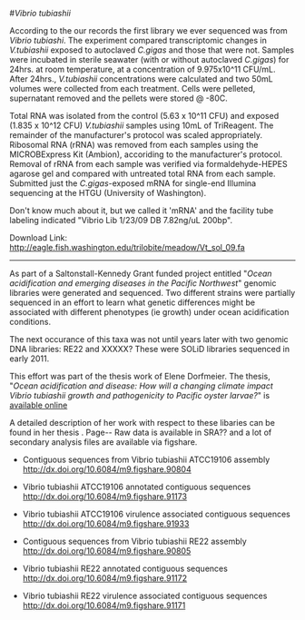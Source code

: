 #_Vibrio tubiashii_

According to the our records the first library we ever sequenced was from *Vibrio tubiashi*. The experiment compared transcriptomic changes in _V.tubiashii_ exposed to autoclaved _C.gigas_ and those that were not.  Samples were incubated in sterile seawater (with or without autoclaved _C.gigas_) for 24hrs. at room temperature, at a concentration of 9.975x10^11 CFU/mL.  After 24hrs., _V.tubiashii_ concentrations were calculated and two 50mL volumes were collected from each treatment.  Cells were pelleted, supernatant removed and the pellets were stored @ -80C.

Total RNA was isolated from the control (5.63 x 10^11 CFU) and exposed (1.835 x 10^12 CFU) _V.tubiashii_ samples using 10mL of TriReagent.  The remainder of the manufacturer's protocol was scaled appropriately.  Ribosomal RNA (rRNA) was removed from each samples using the MICROBExpress Kit (Ambion), accoriding to the manufacturer's protocol.  Removal of rRNA from each sample was verified via formaldehyde-HEPES agarose gel and compared with untreated total RNA from each sample.  Submitted just the _C.gigas_-exposed mRNA for single-end Illumina sequencing at the HTGU (University of Washington).


Don't know much about it, but we called it 'mRNA' and the facility tube labeling indicated "Vibrio Lib 1/23/09 DB 7.82ng/uL 200bp". 

Download Link: http://eagle.fish.washington.edu/trilobite/meadow/Vt_sol_09.fa


--- 

As part of a Saltonstall-Kennedy Grant funded project entitled "_Ocean acidification and emerging diseases in the Pacific Northwest_" genomic libraries were generated and sequenced. Two different strains were partially sequenced in an effort to learn what genetic differences might be associated with different phenotypes (ie growth) under ocean acidification conditions. 



The next occurance of this taxa was not until years later with two genomic DNA libraries: RE22 and XXXXX? These were SOLiD libraries sequenced in early 2011. 

This effort was part of the thesis work of Elene Dorfmeier. The thesis, "_Ocean acidification and disease: How will a changing climate impact Vibrio tubiashii growth and pathogenicity to Pacific oyster larvae?_" is [available online](https://digital.lib.washington.edu/researchworks/bitstream/handle/1773/20742/Dorfmeier_washington_0250O_10226.pdf?sequence=1)

 A detailed description of her work with respect to these libaries can be found in her thesis <add link>. Page-- Raw data is available in SRA?? and a lot of secondary analysis files are available via figshare. 


* Contiguous sequences from Vibrio tubiashii ATCC19106 assembly    
http://dx.doi.org/10.6084/m9.figshare.90804

* Vibrio tubiashii ATCC19106 annotated contiguous sequences   
http://dx.doi.org/10.6084/m9.figshare.91173

* Vibrio tubiashii ATCC19106 virulence associated contiguous sequences    
http://dx.doi.org/10.6084/m9.figshare.91933

* Contiguous sequences from Vibrio tubiashii RE22 assembly    
http://dx.doi.org/10.6084/m9.figshare.90805

* Vibrio tubiashii RE22 annotated contiguous sequences    
http://dx.doi.org/10.6084/m9.figshare.91172

* Vibrio tubiashii RE22 virulence associated contiguous sequences    
http://dx.doi.org/10.6084/m9.figshare.91171